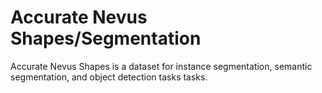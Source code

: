 # Accurate Nevus Shapes/Segmentation

Accurate Nevus Shapes is a dataset for instance segmentation, semantic segmentation, and object detection tasks tasks.